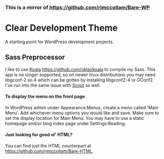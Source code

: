 ### This is a mirror of https://github.com/rjmccollam/Bare-WP

# Clear Development Theme

A starting point for WordPress development projects.

## Sass Preprocessor
I like to use [Koala](http://koala-app.com/ "Koala website") https://github.com/oklai/koala to compile my Sass. This app is no longer supported, so on newer linux distributions you may need libgconf-2.so.4 which can be gotten by installing libgconf2-4 or GConf2. I've run into the same issue with [Scout](https://scout-app.io/) as well.

#### To display the menu on the front page
In WordPress admin under Appearance:Menus, create a menu called 'Main Menu'. Add whichever menu options you would like and save. Make sure to set the display location for Main Menu. You may have to use a static homepage and/or blog index page under Settings:Reading.

#### Just looking for good ol' HTML?
You can find just the HTML counterpart at https://github.com/rjmccollam/Bare-HTML.


